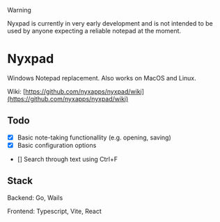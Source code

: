 > [!WARNING]
> Nyxpad is currently in very early development and is not intended to be used
> by anyone expecting a reliable notepad at the moment.

# Nyxpad

Windows Notepad replacement. Also works on MacOS and Linux.

Wiki: [https://github.com/nyxapps/nyxpad/wiki](https://github.com/nyxapps/nyxpad/wiki)

## Todo

- [x] Basic note-taking functionallity (e.g. opening, saving)
- [x] Basic configuration options
- [] Search through text using Ctrl+F

## Stack

Backend: Go, Wails

Frontend: Typescript, Vite, React
